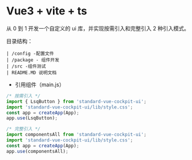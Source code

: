 # Vue3 + vite + ts

从 0 到 1 开发一个自定义的 ui 库，并实现按需引入和完整引入 2 种引入模式。

目录结构：

```
| /config -配置文件
| /package - 组件开发
| /src -组件测试
| README.MD 说明文档
```

- 引用组件（main.js）

```js
/* 按需引入 */
import { LsqButton } from 'standard-vue-cockpit-ui';
import 'standard-vue-cockpit-ui/lib/style.css';
const app = createApp(App);
app.use(LsqButton);

/* 完整引入 */
import componentsAll from 'standard-vue-cockpit-ui';
import 'standard-vue-cockpit-ui/lib/style.css';
const app = createApp(App);
app.use(componentsAll);
```
